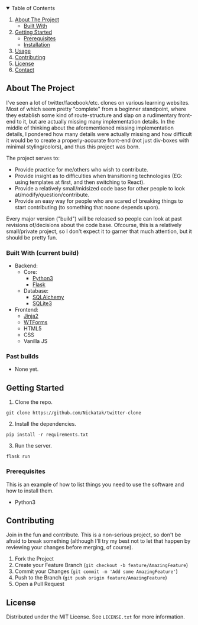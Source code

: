 <!-- TABLE OF CONTENTS -->
<details open="open">
  <summary>Table of Contents</summary>
  <ol>
    <li>
      <a href="#about-the-project">About The Project</a>
      <ul>
        <li><a href="#built-with">Built With</a></li>
      </ul>
    </li>
    <li>
      <a href="#getting-started">Getting Started</a>
      <ul>
        <li><a href="#prerequisites">Prerequisites</a></li>
        <li><a href="#installation">Installation</a></li>
      </ul>
    </li>
    <li><a href="#usage">Usage</a></li>
    <li><a href="#contributing">Contributing</a></li>
    <li><a href="#license">License</a></li>
    <li><a href="#contact">Contact</a></li>
  </ol>
</details>


## About The Project

I've seen a lot of twitter/facebook/etc. clones on various learning websites.  Most of which seem pretty "complete" from a beginner standpoint, where they establish some kind of route-structure and slap on a rudimentary front-end to it, but are actually missing many implementation details.  In the middle of thinking about the aforementioned missing implementation details, I pondered how many details were actually missing and how difficult it would be to create a properly-accurate front-end (not just div-boxes with minimal styling/colors), and thus this project was born.

The project serves to:
* Provide practice for me/others who wish to contribute.
* Provide insight as to difficulties when transitioning technologies (EG: using templates at first, and then switching to React).
* Provide a relatively small/midsized code base for other people to look at/modify/question/contribute.
* Provide an easy way for people who are scared of breaking things to start contributing (to something that noone depends upon).

Every major version ("build") will be released so people can look at past revisions of/decisions about the code base.  Ofcourse, this is a relatively small/private project, so I don't expect it to garner that much attention, but it should be pretty fun. 


### Built With (current build)

* Backend:
  * Core:
    * [Python3](https://www.python.org/)
    * [Flask](https://palletsprojects.com/p/flask/)
  * Database:
    * [SQLAlchemy](https://www.sqlalchemy.org/)
    * [SQLite3](https://www.sqlite.org/index.html)
* Frontend:
  * [Jinja2](https://jinja.palletsprojects.com/en/2.11.x/)
  * [WTForms](https://wtforms.readthedocs.io/en/2.3.x/)
  * HTML5
  * CSS
  * Vanilla JS


### Past builds

* None yet.


## Getting Started

1. Clone the repo.
  ```
  git clone https://github.com/Nickatak/twitter-clone
  ```

2. Install the dependencies.
  ```
  pip install -r requirements.txt
  ```

3. Run the server.
  ```
  flask run
  ```

### Prerequisites

This is an example of how to list things you need to use the software and how to install them.
  * Python3


## Contributing

Join in the fun and contribute.  This is a non-serious project, so don't be afraid to break something (although I'll try my best not to let that happen by reviewing your changes before merging, of course).

1. Fork the Project
2. Create your Feature Branch (`git checkout -b feature/AmazingFeature`)
3. Commit your Changes (`git commit -m 'Add some AmazingFeature'`)
4. Push to the Branch (`git push origin feature/AmazingFeature`)
5. Open a Pull Request


## License

Distributed under the MIT License. See `LICENSE.txt` for more information.
